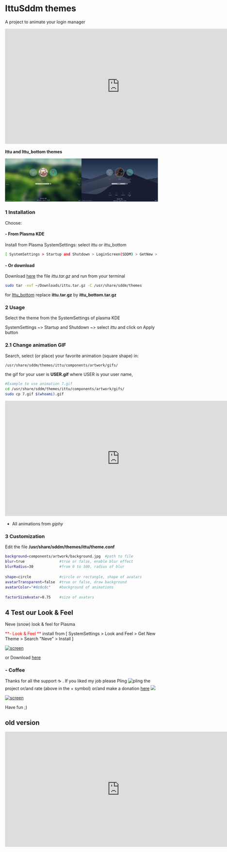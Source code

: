 # IttuSddm themes

A project to animate your login manager

<iframe width="753" height="380" src="https://www.youtube.com/embed/1y0nYQPsREo" frameborder="0" allow="accelerometer; autoplay; encrypted-media; gyroscope; picture-in-picture" allowfullscreen autoplay="1"></iframe>

**Ittu and Ittu_bottom themes**

![screen](https://raw.githubusercontent.com/adhec/sddm_themes/master/ittu/images/themes00.png)




### 1 Installation

Choose: 

#### - From Plasma KDE

Install from Plasma SystemSettings: select ittu or ittu_bottom

```bash
[ SystemSettings > Startup and Shutdown > LoginScreen(SDDM) > GetNew > Search: ittu > Install ]
```

#### - Or download 

Download [here](https://www.opendesktop.org/p/1303587/) the file *ittu.tar.gz*  and run from your terminal

```bash
sudo tar -xvf ~/Downloads/ittu.tar.gz -C /usr/share/sddm/themes
```
for [Ittu_bottom](https://www.pling.com/p/1309044/)  replace **ittu.tar.gz** by **ittu_bottom.tar.gz**

### 2 Usage

Select the theme from the SystemSettings of plasma KDE

SystemSettings  ~> Startup and Shutdown ~> select *ittu* and click on Apply button

### 2.1 Change animation GIF

Search, select (or place) your favorite animation (square shape) in:

```bash
/usr/share/sddm/themes/ittu/components/artwork/gifs/
```

the gif for your user is **USER.gif** where USER is your user name, 

```bash
#Example to use animation 7.gif  
cd /usr/share/sddm/themes/ittu/components/artwork/gifs/
sudo cp 7.gif $(whoami).gif
```

<iframe width="753" height="380" src="https://www.youtube.com/embed/gZd6tnqD3u0" frameborder="0" allow="accelerometer; autoplay; encrypted-media; gyroscope; picture-in-picture" allowfullscreen></iframe>

* All animations from *giphy*

### 3 Customization

Edit the file  **/usr/share/sddm/themes/ittu/theme.conf** 

```bash
background=components/artwork/background.jpg  #path to file 
blur=true                #true or false, enable blur effect
blurRadius=30            #from 0 to 100, radius of blur 

shape=circle             #circle or rectangle, shape of avatars
avatarTransparent=false  #true or false, draw background 
avatarColor="#dcdcdc"    #background of animations

factorSizeAvatar=0.75    #size of avatars
```

## 4 Test our Look & Feel

Neve (snow)  look & feel for Plasma

<span style="color:red"> **- Look & Feel **  </span> install from 
[ SystemSettings > Look and Feel > Get New Theme > Search "Neve" > Install  ]

[![screen](https://git.opendesktop.org/adhe/focusicons/raw/master/images/light01.png)](https://www.pling.com/p/1304251/)

or Download [here](https://www.pling.com/p/1304251/)


### - Coffee

Thanks for all the support :coffee: . If you liked my job please Pling <img src="https://www.opendesktop.org/images/system/pling-btn-hover.png" alt="pling" style="width:28px;" /> the project or/and rate  (above in the + symbol) or/and make a donation [here](https://www.paypal.com/cgi-bin/webscr?cmd=_s-xclick&hosted_button_id=V9Q8MK9CKSQW8&source=url) [<img src="https://git.opendesktop.org/adhe/oie/raw/master/images/donate.png"  style="width:72px;">](https://www.paypal.com/cgi-bin/webscr?cmd=_s-xclick&hosted_button_id=V9Q8MK9CKSQW8&source=url) 

[![screen](https://git.opendesktop.org/adhe/ittusddm/raw/master/images/img.png)](https://git.opendesktop.org/adhe/ittusddm/raw/master/images/img_300.png)

Have fun ;)

## old version

<iframe width="753" height="380" src="https://www.youtube.com/embed/gZd6tnqD3u0" frameborder="0" allow="accelerometer; autoplay; encrypted-media; gyroscope; picture-in-picture" allowfullscreen></iframe>

